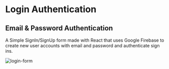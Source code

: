 # Login Authentication

## Email & Password Authentication

A Simple SignIn/SignUp form made with React that uses Google Firebase to create new user accounts with email and password and authenticate sign ins.

![login-form](https://user-images.githubusercontent.com/67467659/105708668-706fd680-5f1d-11eb-8d5c-61078ad44870.png)
